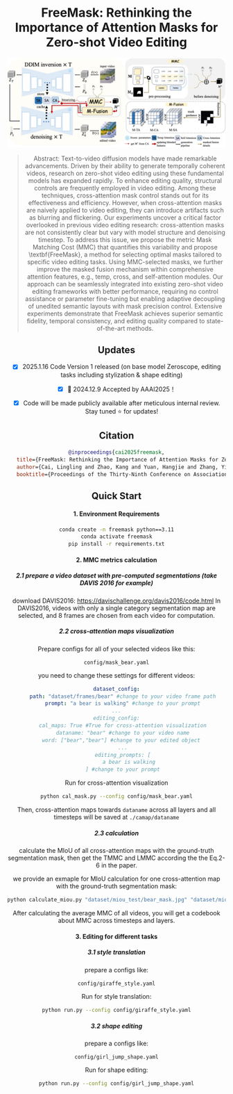 <div align="center">
<h1> FreeMask: Rethinking the Importance of Attention Masks for Zero-shot Video Editing
</h1>



![colored_mesh (/Users/cailingling/Downloads/FreeMask-main 2/assets/framework.jpg)](assets/framework.jpg)

> Abstract:
> Text-to-video diffusion models have made remarkable advancements. Driven by their ability to generate temporally coherent videos, research on zero-shot video editing using these fundamental models has expanded rapidly.
> To enhance editing quality, structural controls are frequently employed in video editing. Among these techniques, cross-attention mask control stands out for its effectiveness and efficiency.
> However, when cross-attention masks are naively applied to video editing, they can introduce artifacts such as blurring and flickering.
> Our experiments uncover a critical factor overlooked in previous video editing research: cross-attention masks are not consistently clear but vary with model structure and denoising timestep. 
> To address this issue, we propose the metric Mask Matching Cost (MMC) that quantifies this variability and propose \textbf{FreeMask}, a method for selecting optimal masks tailored to specific video editing tasks.
> Using MMC-selected masks, we further improve the masked fusion mechanism within comprehensive attention features, e.g., temp, cross, and self-attention modules.
> Our approach can be seamlessly integrated into existing zero-shot video editing frameworks with better performance, requiring no control assistance or parameter fine-tuning but enabling adaptive decoupling of unedited semantic layouts with mask precision control. 
> Extensive experiments demonstrate that FreeMask achieves superior semantic fidelity, temporal consistency, and editing quality compared to state-of-the-art methods.

## Updates

* [x] 2025.1.16 Code Version 1 released (on base model Zeroscope, editing tasks including stylization & shape editing) 

* [x] 🎉 2024.12.9 Accepted by AAAI2025！

* [x] Code will be made publicly available after meticulous internal review. Stay tuned ⭐ for updates!

## Citation

```bibtex
@inproceedings{cai2025freemask,
   title={FreeMask: Rethinking the Importance of Attention Masks for Zero-shot Video Editing},
   author={Cai, Lingling and Zhao, Kang and Yuan, Hangjie and Zhang, Yingya and Zhang, Shiwei and Huang, Kejie},
   booktitle={Proceedings of the Thirty-Ninth Conference on Association for the Advancement of Artificial Intelligence (AAAI-25)},year={2025}}
```



## Quick Start

#### 1. Environment Requirements

```bash
conda create -n freemask python==3.11
conda activate freemask
pip install -r requirements.txt
```

#### 2. MMC metrics calculation

##### 2.1 prepare a video dataset with pre-computed segmentations (take DAVIS 2016 for example)

download DAVIS2016: https://davischallenge.org/davis2016/code.html
In DAVIS2016,  videos with only a single category segmentation map are selected, and 8 frames are chosen from each video for computation.

##### 2.2 cross-attention maps visualization

Prepare configs for all of your selected videos like this:

```
config/mask_bear.yaml
```

you need to change these settings for different videos:

```yaml
dataset_config:
    path: "dataset/frames/bear" #change to your video frame path
    prompt: "a bear is walking" #change to your prompt
...
editing_config:
    cal_maps: True #True for cross-attention visualization
    dataname: "bear" #change to your video name
    word: ["bear","bear"] #change to your edited object 
    ...
    editing_prompts: [
        a bear is walking
    ] #change to your prompt
```

Run for cross-attention visualization

```bash
python cal_mask.py --config config/mask_bear.yaml
```

Then, cross-attention maps towards `dataname` across all layers and all timesteps will be saved at `./camap/dataname`

##### 2.3 calculation

calculate the MIoU of all cross-attention maps with the ground-truth segmentation mask, then get the TMMC and LMMC according the the Eq.2-6 in the paper.

we provide an exmaple for MIoU calculation for one cross-attention map with the ground-truth segmentation mask:

```bash
python calculate_miou.py "dataset/miou_test/bear_mask.jpg" "dataset/miou_test/binarized_bear_camap.jpg"
```

After calculating the average MMC of all videos, you will get a codebook about MMC across timesteps and layers.

#### 3. Editing for different tasks

##### 3.1 style translation

prepare a configs like:

```bash
config/giraffe_style.yaml
```

Run for style translation:

```bash
python run.py --config config/giraffe_style.yaml
```

##### 3.2 shape editing

prepare a configs like:

```
config/girl_jump_shape.yaml
```

Run for shape editing:

```bash
python run.py --config config/girl_jump_shape.yaml
```

